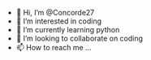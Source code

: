 - 👋 Hi, I’m @Concorde27
- 👀 I’m interested in coding
- 🌱 I’m currently learning python 
- 💞️ I’m looking to collaborate on coding 
- 📫 How to reach me ...

<!---
Concorde27/Concorde27 is a ✨ special ✨ repository because its `README.md` (this file) appears on your GitHub profile.
You can click the Preview link to take a look at your changes.
--->
